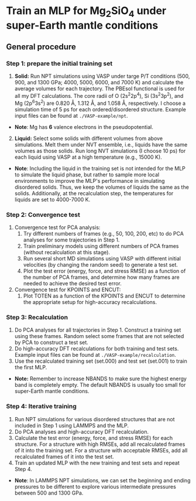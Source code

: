 # Train an MLP for Mg<sub>2</sub>SiO<sub>4</sub> under super-Earth mantle conditions

## General procedure
### Step 1: prepare the initial training set
1. **Solid:** Run NPT simulations using VASP under targe P/T conditions (500, 900, and 1300 GPa; 4000, 5000, 6000, and 7000 K) and calculate the average volumes for each trajectory. The PBEsol functional is used for all my DFT calculations. The core radii of O (2s$^2$2p$^4$), Si (3s$^2$3p$^2$), and Mg (2p$^6$3s$^2$) are 0.820 Å, 1.312 Å, and 1.058 Å, respectively. I choose a simulation time of 5 ps for each ordered/disordered structure. Example input files can be found at `./VASP-example/npt`.
* **Note**: Mg has **6** valence electrons in the pseudopotential.
2. **Liquid:** Select some solids with different volumes from above simulations. Melt them under NVT ensemble, i.e., liquids have the same volumes as those solids. Run long NVT simulations (I choose 10 ps) for each liquid using VASP at a high temperature (e.g., 15000 K).
* **Note**: Including the liquid in the training set is not intended for the MLP to simulate the liquid phase, but rather to sample more local environments to improve the MLP's performance in simulating disordered solids. Thus, we keep the volumes of liquids the same as the solids. Additionally, at the recalculation step, the temperatures for liquids are set to 4000-7000 K.

### Step 2: Convergence test
1. Convergence test for PCA analysis:
   1. Try different numbers of frames (e.g., 50, 100, 200, etc) to do PCA analyses for some trajectories in Step 1. 
   2. Train preliminary models using different numbers of PCA frames (without recalculation at this stage). 
   3. Run several short MD simulations using VASP with different initial velocities (by changing the random seed) to generate a test set. 
   4. Plot the test error (energy, force, and stress RMSE) as a function of the number of PCA frames, and determine how many frames are needed to achieve the desired test error.
2. Convergence test for KPOINTS and ENCUT:
   1. Plot TOTEN as a function of the KPOINTS and ENCUT to determine the appropriate setup for high-accuracy recalculations.
   
### Step 3: Recalculation
1. Do PCA analyses for all trajectories in Step 1. Construct a training set using these frames. Random select some frames that are not selected by PCA to construct a test set.
2. Do high-accuracy DFT recalculations for both training and test sets. Example input files can be found at `./VASP-example/recalculation`.
3. Use the recalculated training set (set.000) and test set (set.001) to train the first MLP.
* **Note:** Remember to increase NBANDS to make sure the highest energy band is completely empty. The default NBANDS is usually too small for super-Earth mantle conditions.

### Step 4: Iterative training
1. Run NPT simulations for various disordered structures that are not included in Step 1 using LAMMPS and the MLP.
2. Do PCA analyses and high-accuracy DFT recalculation.
3. Calculate the test error (energy, force, and stress RMSE) for each structure. For a structure with high RMSEs, add all recalculated frames of it into the training set. For a structure with acceptable RMSEs, add all recalculated frames of it into the test set.
4. Train an updated MLP with the new training and test sets and repeat Step 4.
* **Note**: In LAMMPS NPT simulations, we can set the beginning and ending pressures to be different to explore various intermediate pressures between 500 and 1300 GPa.
